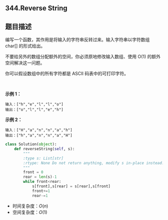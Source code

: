 ## 344.Reverse String

## 题目描述

编写一个函数，其作用是将输入的字符串反转过来。输入字符串以字符数组 char[] 的形式给出。

不要给另外的数组分配额外的空间，你必须原地修改输入数组、使用 O(1) 的额外空间解决这一问题。

你可以假设数组中的所有字符都是 ASCII 码表中的可打印字符。

 

**示例 1：**

```
输入：["h","e","l","l","o"]
输出：["o","l","l","e","h"]
```


**示例 2：**

```
输入：["H","a","n","n","a","h"]
输出：["h","a","n","n","a","H"]
```



```python
class Solution(object):
    def reverseString(self, s):
        """
        :type s: List[str]
        :rtype: None Do not return anything, modify s in-place instead.
        """
        front = 0
        rear = len(s)-1
        while front<rear:
            s[front],s[rear] = s[rear],s[front]
            front+=1
            rear-=1
```

- 时间复杂度：$O(n)$
- 空间复杂度：$O(1)$ 